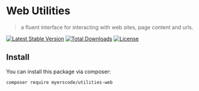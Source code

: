 # Web Utilities
> a fluent interface for interacting with web sites, page content and urls.

[![Latest Stable Version](https://poser.pugx.org/myerscode/utilities-web/v/stable)](https://packagist.org/packages/myerscode/utilities-web)
[![Total Downloads](https://poser.pugx.org/myerscode/utilities-web/downloads)](https://packagist.org/packages/myerscode/utilities-web)
[![License](https://poser.pugx.org/myerscode/utilities-web/license)](https://packagist.org/packages/myerscode/utilities-web)


## Install

You can install this package via composer:

``` bash
composer require myerscode/utilities-web
```
